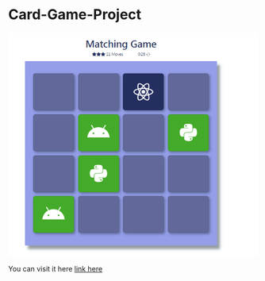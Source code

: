 # Card-Game-Project
<img src="img/screen.png">

You can visit it here [link here](https://clever-visvesvaraya-551064.netlify.app/)
